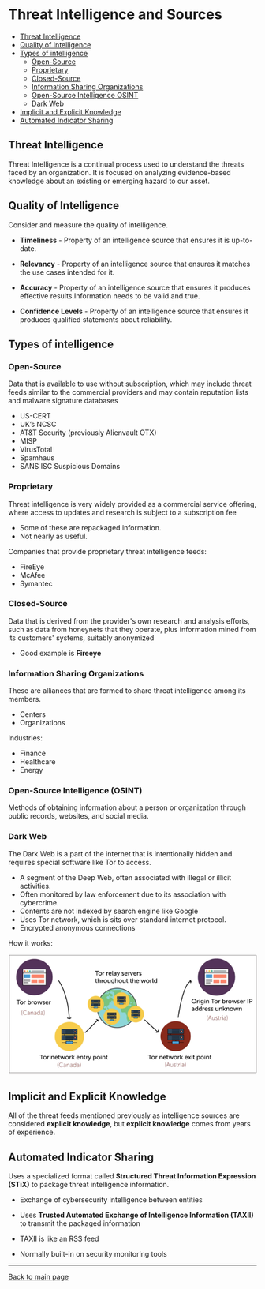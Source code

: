 
# Threat Intelligence and Sources


- [Threat Intelligence](#threat-intelligence)
- [Quality of Intelligence](#quality-of-intelligence)
- [Types of intelligence](#types-of-intelligence)
    - [Open-Source](#open-source)
    - [Proprietary](#proprietary)
    - [Closed-Source](#closed-source)
    - [Information Sharing Organizations](#information-sharing-organizations)
    - [Open-Source Intelligence OSINT](#open-source-intelligence-osint)
    - [Dark Web](#dark-web)
- [Implicit and Explicit Knowledge](#implicit-and-explicit-knowledge)
- [Automated Indicator Sharing](#automated-indicator-sharing)



## Threat Intelligence 

Threat Intelligence is a continual process used to understand the threats faced by an organization. It is focused on analyzing evidence-based knowledge about an existing or emerging hazard to our asset. 

## Quality of Intelligence 

Consider and measure the quality of intelligence.

- **Timeliness** - Property of an intelligence source that ensures it is up-to-date.

- **Relevancy** - Property of an intelligence source that ensures it matches the use cases intended for it.

- **Accuracy** - Property of an intelligence source that ensures it produces effective results.Information needs to be valid and true.

- **Confidence Levels** - Property of an intelligence source that ensures it produces qualified statements about reliability.

## Types of intelligence

### Open-Source

Data that is available to use without subscription, which may include threat feeds similar to the commercial providers and may contain reputation lists and malware signature databases

- US-CERT
- UK’s NCSC
- AT&T Security (previously Alienvault OTX)
- MISP
- VirusTotal
- Spamhaus
- SANS ISC Suspicious Domains

### Proprietary

Threat intelligence is very widely provided as a commercial service offering, where access to updates and research is subject to a subscription fee 

- Some of these are repackaged information. 
- Not nearly as useful.

Companies that provide proprietary threat intelligence feeds:

- FireEye 
- McAfee 
- Symantec

### Closed-Source

Data that is derived from the provider's own research and analysis efforts, such as data from honeynets that they operate, plus information mined from its customers' systems, suitably anonymized

- Good example is **Fireeye**

### Information Sharing Organizations

These are alliances that are formed to share threat intelligence among its members.

- Centers 
- Organizations

Industries:

- Finance 
- Healthcare
- Energy

### Open-Source Intelligence (OSINT)

Methods of obtaining information about a person or organization through public records, websites, and social media.

### Dark Web 

The Dark Web is a part of the internet that is intentionally hidden and requires special software like Tor to access.

- A segment of the Deep Web, often associated with illegal or illicit activities.
- Often monitored by law enforcement due to its association with cybercrime.
- Contents are not indexed by search engine like Google
- Uses Tor network, which is sits over standard internet protocol.
- Encrypted anonymous connections

How it works:

<p align=center>
<img src='../../Images/sec+-darkweb-darknet-how-it-works.png'>
</p>

## Implicit and Explicit Knowledge 

All of the threat feeds mentioned previously as intelligence sources are considered **explicit knowledge**, but **explicit knowledge** comes from years of experience. 

## Automated Indicator Sharing 

Uses a specialized format called **Structured Threat Information Expression (STiX)** to package threat intelligence information.

- Exchange of cybersecurity intelligence between entities

- Uses **Trusted Automated Exchange of Intelligence Information (TAXII)** to transmit the packaged information 
- TAXII is like an RSS feed
- Normally built-in on security monitoring tools



----------------------------------------------

[Back to main page](../../README.md#security)    